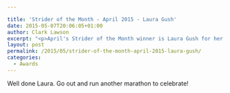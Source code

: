 ```yaml
---

title: 'Strider of the Month - April 2015 - Laura Gush'
date: 2015-05-07T20:06:05+01:00
author: Clark Lawson
excerpt: "<p>April's Strider of the Month winner is Laura Gush for her phenomenal performance in the Marathon De Sables.</p>"
layout: post
permalink: /2015/05/strider-of-the-month-april-2015-laura-gush/
categories:
  - Awards
---
```

Well done Laura. Go out and run another marathon to celebrate!